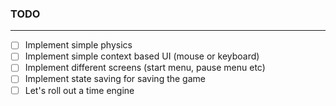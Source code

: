 ### TODO
---

- [ ] Implement simple physics
- [ ] Implement simple context based UI (mouse or keyboard)
- [ ] Implement different screens (start menu, pause menu etc)
- [ ] Implement state saving for saving the game
- [ ] Let's roll out a time engine
